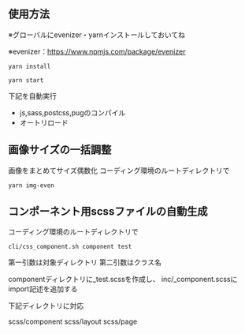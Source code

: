 ## 使用方法
※グローバルにevenizer・yarnインストールしておいてね

※evenizer：https://www.npmjs.com/package/evenizer

```
yarn install
```

```
yarn start
```
下記を自動実行

* js,sass,postcss,pugのコンパイル
* オートリロード

## 画像サイズの一括調整
画像をまとめてサイズ偶数化
コーディング環境のルートディレクトリで

```
yarn img-even
```

## コンポーネント用scssファイルの自動生成

コーディング環境のルートディレクトリで

```
cli/css_component.sh component test
```

第一引数は対象ディレクトリ
第二引数はクラス名

componentディレクトリに_test.scssを作成し、
inc/_component.scssにimport記述を追加する

下記ディレクトリに対応

scss/component
scss/layout
scss/page
